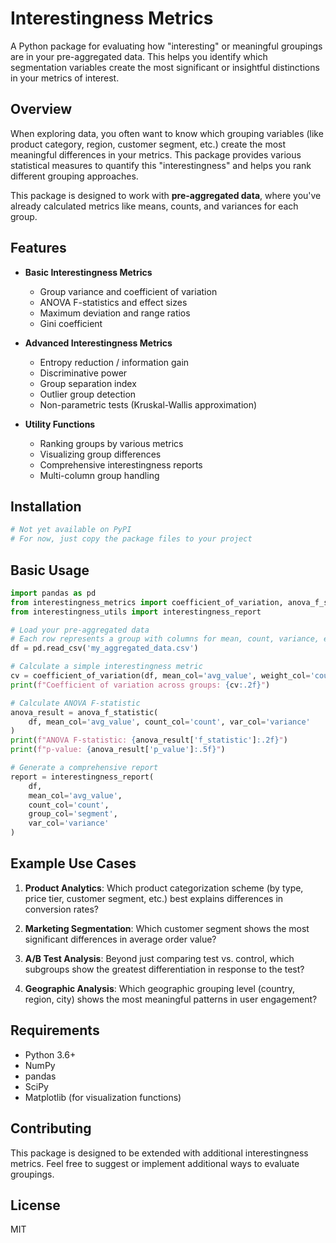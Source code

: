 # Interestingness Metrics

A Python package for evaluating how "interesting" or meaningful groupings are in your pre-aggregated data. This helps you identify which segmentation variables create the most significant or insightful distinctions in your metrics of interest.

## Overview

When exploring data, you often want to know which grouping variables (like product category, region, customer segment, etc.) create the most meaningful differences in your metrics. This package provides various statistical measures to quantify this "interestingness" and helps you rank different grouping approaches.

This package is designed to work with **pre-aggregated data**, where you've already calculated metrics like means, counts, and variances for each group.

## Features

- **Basic Interestingness Metrics**
  - Group variance and coefficient of variation
  - ANOVA F-statistics and effect sizes
  - Maximum deviation and range ratios
  - Gini coefficient

- **Advanced Interestingness Metrics**
  - Entropy reduction / information gain
  - Discriminative power
  - Group separation index
  - Outlier group detection
  - Non-parametric tests (Kruskal-Wallis approximation)

- **Utility Functions**
  - Ranking groups by various metrics
  - Visualizing group differences
  - Comprehensive interestingness reports
  - Multi-column group handling

## Installation

```bash
# Not yet available on PyPI
# For now, just copy the package files to your project
```

## Basic Usage

```python
import pandas as pd
from interestingness_metrics import coefficient_of_variation, anova_f_statistic
from interestingness_utils import interestingness_report

# Load your pre-aggregated data
# Each row represents a group with columns for mean, count, variance, etc.
df = pd.read_csv('my_aggregated_data.csv')

# Calculate a simple interestingness metric
cv = coefficient_of_variation(df, mean_col='avg_value', weight_col='count')
print(f"Coefficient of variation across groups: {cv:.2f}")

# Calculate ANOVA F-statistic
anova_result = anova_f_statistic(
    df, mean_col='avg_value', count_col='count', var_col='variance'
)
print(f"ANOVA F-statistic: {anova_result['f_statistic']:.2f}")
print(f"p-value: {anova_result['p_value']:.5f}")

# Generate a comprehensive report
report = interestingness_report(
    df, 
    mean_col='avg_value',
    count_col='count',
    group_col='segment',
    var_col='variance'
)
```

## Example Use Cases

1. **Product Analytics**: Which product categorization scheme (by type, price tier, customer segment, etc.) best explains differences in conversion rates?

2. **Marketing Segmentation**: Which customer segment shows the most significant differences in average order value?

3. **A/B Test Analysis**: Beyond just comparing test vs. control, which subgroups show the greatest differentiation in response to the test?

4. **Geographic Analysis**: Which geographic grouping level (country, region, city) shows the most meaningful patterns in user engagement?

## Requirements

- Python 3.6+
- NumPy
- pandas
- SciPy
- Matplotlib (for visualization functions)

## Contributing

This package is designed to be extended with additional interestingness metrics. Feel free to suggest or implement additional ways to evaluate groupings.

## License

MIT
